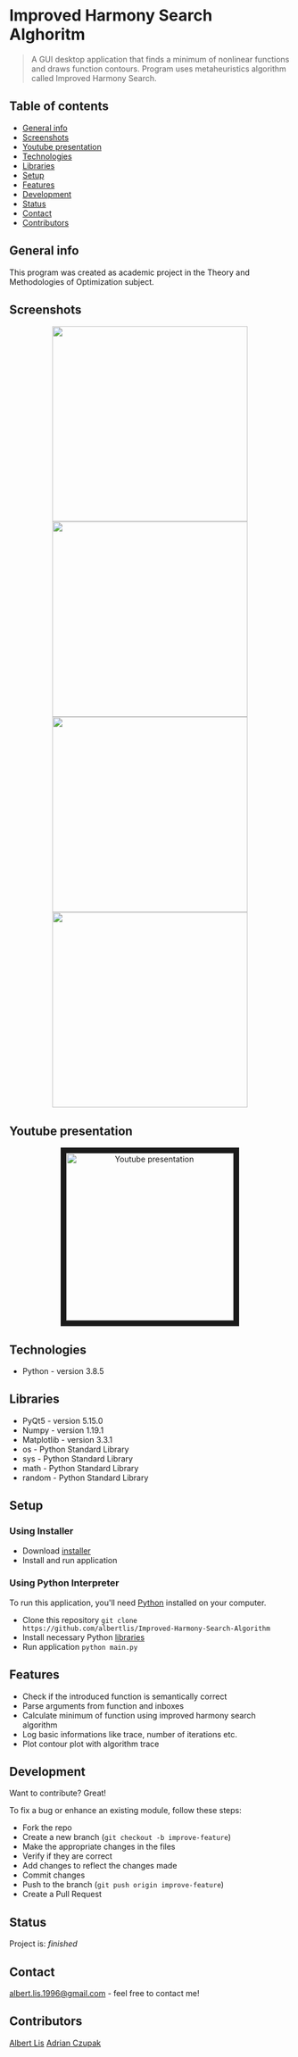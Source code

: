# Improved Harmony Search Alghoritm
> A GUI desktop application that finds a minimum of nonlinear functions and draws function contours. Program uses metaheuristics algorithm called Improved Harmony Search.

## Table of contents
* [General info](#general-info)
* [Screenshots](#screenshots)
* [Youtube presentation](#youtube-presentation)
* [Technologies](#technologies)
* [Libraries](#libraries)
* [Setup](#setup)
* [Features](#features)
* [Development](#development) 
* [Status](#status)
* [Contact](#contact)
* [Contributors](#contributors)

## General info
This program was created as academic project in the Theory and Methodologies of Optimization subject. 

## Screenshots
<p align="center">
  <img src = "https://i.postimg.cc/vZQ8mMGm/Screenshot-1.png" width=350>
  <img src = "https://i.postimg.cc/y8v1g5Ny/Screenshot-2.png" width=350>
  <img src = "https://i.postimg.cc/KYjZnNkS/Screenshot-3.png" width=350>
  <img src = "https://i.postimg.cc/fbPM59m3/Screenshot-4.png" width=350>
</p>

## Youtube presentation
<p align="center"><a href="http://www.youtube.com/watch?feature=player_embedded&v=MrhDSeQRDA8
" target="_blank"><img src="http://img.youtube.com/vi/MrhDSeQRDA8/0.jpg" 
alt="Youtube presentation" width="300" border="10" /></a></p>

## Technologies
- Python - version 3.8.5

## Libraries
- PyQt5 - version 5.15.0
- Numpy - version 1.19.1
- Matplotlib - version 3.3.1
- os - Python Standard Library 
- sys - Python Standard Library
- math - Python Standard Library
- random - Python Standard Library

## Setup
### Using Installer
* Download [installer](https://drive.google.com/file/d/1G4ON6uRFwNqVwOxyc6RFFMlqeYI8Cru9/view?usp=sharing)
* Install and run application
### Using  Python Interpreter
To run this application, you'll need [Python](https://www.python.org/downloads/) installed on your computer.
* Clone this repository `git clone https://github.com/albertlis/Improved-Harmony-Search-Algorithm`
* Install necessary Python [libraries](#libraries)
* Run application `python main.py`

## Features
- Check if the introduced function is semantically correct
- Parse arguments from function and inboxes
- Calculate minimum of function using improved harmony search algorithm
- Log basic informations like trace, number of iterations etc.
- Plot contour plot with algorithm trace 

## Development
Want to contribute? Great!

To fix a bug or enhance an existing module, follow these steps:

* Fork the repo
* Create a new branch (`git checkout -b improve-feature`)
* Make the appropriate changes in the files
* Verify if they are correct
* Add changes to reflect the changes made
* Commit changes
* Push to the branch (`git push origin improve-feature`)
* Create a Pull Request

## Status
Project is: _finished_

## Contact
albert.lis.1996@gmail.com - feel free to contact me!

## Contributors
[Albert Lis](https://github.com/albertlis) [Adrian Czupak](https://github.com/CzupakAdrian)
